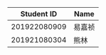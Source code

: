 | Student ID   | Name 	  |
|--------------|----------|
| 201922080909 | 易嘉祯   |
| 201921080304 | 熊林	  |
